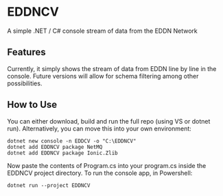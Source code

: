 # EDDNCV
A simple .NET / C# console stream of data from the EDDN Network

## Features
Currently, it simply shows the stream of data from EDDN line by line in the console.  Future versions will allow for schema filtering among other possibilities.

## How to Use
You can either download, build and run the full repo (using VS or dotnet run).  Alternatively, you can move this into your own environment:

```
dotnet new console -n EDDCV -o "C:\EDDNCV"
dotnet add EDDNCV package NetMQ
dotnet add EDDNCV package Ionic.Zlib
```

Now paste the contents of Program.cs into your program.cs inside the EDDNCV project directory.  To run the console app, in Powershell:
```
dotnet run --project EDDNCV
```
